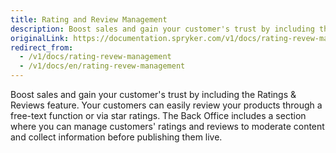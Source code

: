 ```yaml
---
title: Rating and Review Management
description: Boost sales and gain your customer's trust by including the Ratings and Reviews feature.
originalLink: https://documentation.spryker.com/v1/docs/rating-revew-management
redirect_from:
  - /v1/docs/rating-revew-management
  - /v1/docs/en/rating-revew-management
---
```


Boost sales and gain your customer's trust by including the Ratings & Reviews feature. Your customers can easily review your products through a free-text function or via star ratings. The Back Office includes a section where you can manage customers' ratings and reviews to moderate content and collect information before publishing them live.
